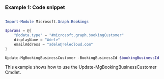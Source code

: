 ### Example 1: Code snippet

```powershell

Import-Module Microsoft.Graph.Bookings

$params = @{
	"@odata.type" = "#microsoft.graph.bookingCustomer"
	displayName = "Adele"
	emailAddress = "adele@relecloud.com"
}

Update-MgBookingBusinessCustomer -BookingBusinessId $bookingBusinessId -BookingCustomerBaseId $bookingCustomerBaseId -BodyParameter $params

```
This example shows how to use the Update-MgBookingBusinessCustomer Cmdlet.

